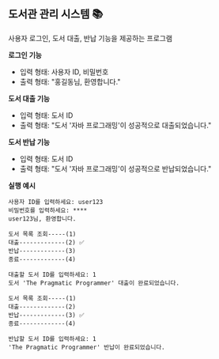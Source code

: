## 도서관 관리 시스템 📚

사용자 로그인, 도서 대출, 반납 기능을 제공하는 프로그램

****로그인 기능****
- 입력 형태: 사용자 ID, 비밀번호
- 출력 형태: "홍길동님, 환영합니다."

****도서 대출 기능****
- 입력 형태: 도서 ID
- 출력 형태: "도서 '자바 프로그래밍'이 성공적으로 대출되었습니다."

****도서 반납 기능****
- 입력 형태: 도서 ID
- 출력 형태: "도서 '자바 프로그래밍'이 성공적으로 반납되었습니다."

****실행 예시****
```
사용자 ID를 입력하세요: user123
비밀번호를 입력하세요: ****
user123님, 환영합니다.

도서 목록 조회-----(1)
대출-------------(2) ✅
반납-------------(3)
종료-------------(4)

대출할 도서 ID를 입력하세요: 1
도서 'The Pragmatic Programmer' 대출이 완료되었습니다.

도서 목록 조회-----(1)
대출-------------(2) 
반납-------------(3) ✅
종료-------------(4)

반납할 도서 ID를 입력하세요: 1
'The Pragmatic Programmer' 반납이 완료되었습니다.
```
